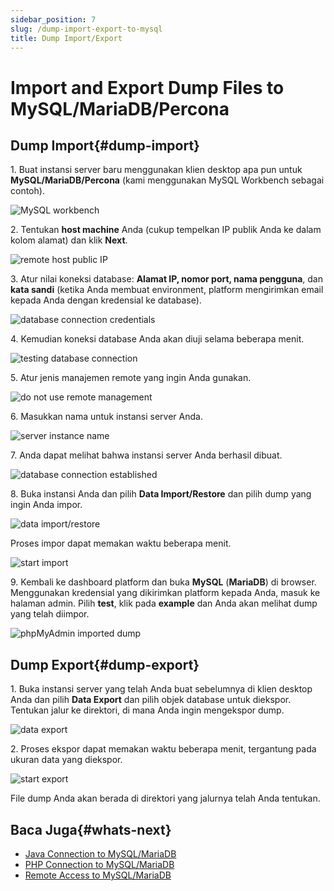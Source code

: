 ```yaml
---
sidebar_position: 7
slug: /dump-import-export-to-mysql
title: Dump Import/Export
---
```

# Import and Export Dump Files to MySQL/MariaDB/Percona

## Dump Import{#dump-import}

1\. Buat instansi server baru menggunakan klien desktop apa pun untuk **MySQL/MariaDB/Percona** (kami menggunakan MySQL Workbench sebagai contoh).

<img src="https://assets.dewacloud.com/dewacloud-docs/databases/mysql-mariadb-percona/dump-import-export/dump-import-export-1.png" alt="MySQL workbench" max-width="100%"/>

2\. Tentukan **host machine** Anda (cukup tempelkan IP publik Anda ke dalam kolom alamat) dan klik **Next**.

<img src="https://assets.dewacloud.com/dewacloud-docs/databases/mysql-mariadb-percona/dump-import-export/dump-import-export-2.png" alt="remote host public IP" max-width="100%"/>

3\. Atur nilai koneksi database: **Alamat IP, nomor port, nama pengguna**, dan **kata sandi** (ketika Anda membuat environment, platform mengirimkan email kepada Anda dengan kredensial ke database).

<img src="https://assets.dewacloud.com/dewacloud-docs/databases/mysql-mariadb-percona/dump-import-export/dump-import-export-3.png" alt="database connection credentials" max-width="100%"/>

4\. Kemudian koneksi database Anda akan diuji selama beberapa menit.

<img src="https://assets.dewacloud.com/dewacloud-docs/databases/mysql-mariadb-percona/dump-import-export/dump-import-export-4.png" alt="testing database connection" max-width="100%"/>

5\. Atur jenis manajemen remote yang ingin Anda gunakan.

<img src="https://assets.dewacloud.com/dewacloud-docs/databases/mysql-mariadb-percona/dump-import-export/dump-import-export-5.png" alt="do not use remote management" max-width="100%"/>

6\. Masukkan nama untuk instansi server Anda.

<img src="https://assets.dewacloud.com/dewacloud-docs/databases/mysql-mariadb-percona/dump-import-export/dump-import-export-6.png" alt="server instance name" max-width="100%"/>

7\. Anda dapat melihat bahwa instansi server Anda berhasil dibuat.

<img src="https://assets.dewacloud.com/dewacloud-docs/databases/mysql-mariadb-percona/dump-import-export/dump-import-export-7.png" alt="database connection established" max-width="100%"/>

8\. Buka instansi Anda dan pilih **Data Import/Restore** dan pilih dump yang ingin Anda impor.

<img src="https://assets.dewacloud.com/dewacloud-docs/databases/mysql-mariadb-percona/dump-import-export/dump-import-export-8.png" alt="data import/restore" max-width="100%"/>

Proses impor dapat memakan waktu beberapa menit.

<img src="https://assets.dewacloud.com/dewacloud-docs/databases/mysql-mariadb-percona/dump-import-export/dump-import-export-9.png" alt="start import" max-width="100%"/>

9\. Kembali ke dashboard platform dan buka **MySQL** (**MariaDB**) di browser. Menggunakan kredensial yang dikirimkan platform kepada Anda, masuk ke halaman admin. Pilih **test**, klik pada **example** dan Anda akan melihat dump yang telah diimpor.

<img src="https://assets.dewacloud.com/dewacloud-docs/databases/mysql-mariadb-percona/dump-import-export/dump-import-export-10.png" alt="phpMyAdmin imported dump" max-width="100%"/>

## Dump Export{#dump-export}

1\. Buka instansi server yang telah Anda buat sebelumnya di klien desktop Anda dan pilih **Data Export** dan pilih objek database untuk diekspor. Tentukan jalur ke direktori, di mana Anda ingin mengekspor dump.

<img src="https://assets.dewacloud.com/dewacloud-docs/databases/mysql-mariadb-percona/dump-import-export/dump-import-export-11.png" alt="data export" max-width="100%"/>

2\. Proses ekspor dapat memakan waktu beberapa menit, tergantung pada ukuran data yang diekspor.

<img src="https://assets.dewacloud.com/dewacloud-docs/databases/mysql-mariadb-percona/dump-import-export/dump-import-export-12.png" alt="start export" max-width="100%"/>

File dump Anda akan berada di direktori yang jalurnya telah Anda tentukan.

## Baca Juga{#whats-next}

  * [Java Connection to MySQL/MariaDB](<https://docs.dewacloud.com/docs/connection-to-mysql-java/>)
  * [PHP Connection to MySQL/MariaDB](<https://docs.dewacloud.com/docs/connection-to-mysql-php/>)
  * [Remote Access to MySQL/MariaDB](<https://docs.dewacloud.com/docs/remote-access-mysql/>)